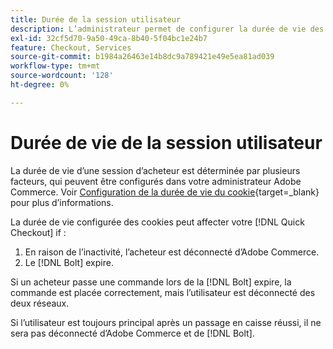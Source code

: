 ```yaml
---
title: Durée de la session utilisateur
description: L’administrateur permet de configurer la durée de vie des cookies de votre utilisateur Adobe Commerce pour la variable [!DNL Quick Checkout] extension .
exl-id: 32cf5d70-9a50-49ca-8b40-5f04bc1e24b7
feature: Checkout, Services
source-git-commit: b1984a26463e14b8dc9a789421e49e5ea81ad039
workflow-type: tm+mt
source-wordcount: '128'
ht-degree: 0%

---
```


# Durée de vie de la session utilisateur

La durée de vie d’une session d’acheteur est déterminée par plusieurs facteurs, qui peuvent être configurés dans votre administrateur Adobe Commerce. Voir [Configuration de la durée de vie du cookie](https://experienceleague.adobe.com/docs/commerce-admin/customers/customer-accounts/configure/customer-online-options.html){target=_blank} pour plus d’informations.

La durée de vie configurée des cookies peut affecter votre [!DNL Quick Checkout] if :

1. En raison de l’inactivité, l’acheteur est déconnecté d’Adobe Commerce.
1. Le [!DNL Bolt] expire.

Si un acheteur passe une commande lors de la [!DNL Bolt] expire, la commande est placée correctement, mais l’utilisateur est déconnecté des deux réseaux.

Si l’utilisateur est toujours principal après un passage en caisse réussi, il ne sera pas déconnecté d’Adobe Commerce et de [!DNL Bolt].
